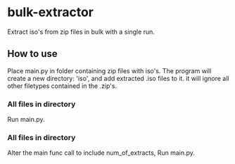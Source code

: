 # bulk-extractor
Extract iso's from zip files in bulk with a single run. 

## How to use
Place main.py in folder containing zip files with iso's. The program will create a new directory: 'iso', and add extracted .iso files to it. it will ignore all other filetypes contained in the .zip's.

### All files in directory
Run main.py. 

### All files in directory
Alter the main func call to include num_of_extracts, Run main.py. 
